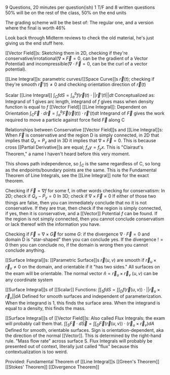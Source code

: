 

9 Questions, 20 minutes per question(ish)
1 T/F and 8 written questions
50% will be on the rest of the class, 50% on the end units

The grading scheme will be the best of: The regular one, and a version where the final is worth 46%

Look back through Midterm reviews to check the old material, he's just giving us the end stuff here.

[[Vector Field]]s: Sketching them in 2D, checking if they're conservative/irrotational($\nabla \times \overrightarrow{F} = 0$, can be the gradient of a Vector Potential) and incompressible($\nabla \cdot \overrightarrow{F} = 0$, can be the curl of a vector potential).

[[Line Integral]]s: parametric curves/[[Space Curve]]s $\overrightarrow{r}(t)$; checking if they're smooth $\overrightarrow{r}'(t)\neq0$ and checking orientation direction of $\overrightarrow{r}(t)$

Scalar [[Line Integral]] $\int_C f dS = \int_a^b f(\overrightarrow{r}(t)\cdot ||\overrightarrow{r}'(t)||dt$
Conceptualized as: Integrand of 1 gives arc length, integrand of $f$ gives mass when density function is equal to $f$
[[Vector Field]] [[Line Integral]]: Dependent on Orientation
$\int_C \overrightarrow{F}\cdot d\overrightarrow{r} = \int_a^b \overrightarrow{F}(\overrightarrow{r}(t)) \cdot \overrightarrow{r}'(t)dt$
Integrand of $\overrightarrow{F}$ gives the work required to move a particle against force field $\overrightarrow{F}$ along C

Relationships between Conservative [[Vector Field]]s and [[Line Integral]]s:
When $\overrightarrow{F}$ is conservative and the region D is simply connected, in 2D that implies that $Q_x = P_y$ and in 3D it implies that $\nabla \times \overrightarrow{F} = 0$. This is because cross [[Partial Derivative]]s are equal; $f_xy = f_yx$. This is "Clairaut's Theorem," a name I haven't heard before this very moment.

This shows path independence, so $\int_C$ is the same regardless of C, so long as the endpoints/boundary points are the same. This is the Fundamental Theorem of Line Integrals, see the [[Line Integral]] note for the exact theorem.

Checking if $\overrightarrow{F} = \nabla f$ for some f, in other words checking for conservatism:
In 2D; check if $Q_x-P_y=0$
In 3D; check if $\nabla \times \overrightarrow{F} = 0$
If either of those two things are false, then you can immediately conclude that no it is not conservative.
If they are true, then check if the region is simply connected, if yes, then it is conservative, and a [[Vector]] Potential $f$ can be found. If the region is not simply connected, then you cannot conclude conservatism or lack thereof with the information you have.

Checking if $\overrightarrow{F} = \nabla \times \overrightarrow{G}$ for some $G$:
if the divergence $\nabla \cdot \overrightarrow{F} = 0$ and domain D is "star-shaped" then you can conclude yes. If the divergence $!=0$ then you can conclude no, if the domain is wrong then you cannot conclude anything.

[[Surface Integral]]s:
[[Parametric Surface]]s $\overrightarrow{r}(u,v)$ are smooth if $\overrightarrow{r}_u \times \overrightarrow{r}_v \neq 0$ on the domain, and orientable if it "has two sides." All surfaces on the exam will be orientable.
The normal vector $\hat{n}=\overrightarrow{r}_u \times \overrightarrow{r}_v$
$(u,v)$ can be any coordinate system

[[Surface Integral]]s of [[Scalar]] Functions:
$\int\int_S fdS = \int\int_D f(\overrightarrow{r}(u,v)) \cdot ||\overrightarrow{r}_u \times \overrightarrow{r}_v||dA$
Defined for smooth surfaces and independent of parameterization.
When the integrand is 1, this finds the surface area. When the integrand is equal to a density, this finds the mass.

[[Surface Integral]]s of [[Vector Field]]s:
Also called Flux Integrals; the exam will probably call them that.
$\int\int_S \overrightarrow{F}\cdot d\overrightarrow{S} = \int\int_D \overrightarrow{F}(\overrightarrow{r}(u,v))\cdot (\overrightarrow{r}_u \times \overrightarrow{r}_v)dA$
Defined for smooth, orientable surfaces.
Sign is orientation-dependent, aka the direction of the normal [[Vector]]. This is determined by the right-hand rule.
"Mass flow rate" across surface S. Flux Integrals will probably be presented out of context, literally just called "flux" because this contextualization is too weird.

Provided:
Fundamental Theorem of [[Line Integral]]s
[[Green's Theorem]]
[[Stokes' Theorem]]
[[Divergence Theorem]]